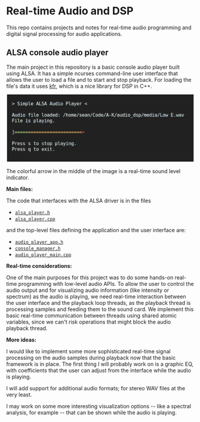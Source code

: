 # Real-time Audio and DSP

This repo contains projects and notes for real-time audio
programming and digital signal processing for audio applications.

## ALSA console audio player

The main project in this repository is a basic console audio player built using ALSA.
It has a simple ncurses command-line user interface that allows the user to
load a file and to start and stop playback.
For loading the file's data it uses
[kfr](https://github.com/kfrlib/kfr), which is a nice library for DSP in C++.

<p align="center" margin="20px">
	<img src="images/audio_player.png" alt="drawing" width="500"/>
</p>

The colorful arrow in the middle of the image is a real-time sound level indicator.

__Main files:__

The code that interfaces with the ALSA driver is in the files

+ [`alsa_player.h`](src/audio_player/lib/alsa_player.h)
+ [`alsa_player.cpp`](src/audio_player/lib/alsa_player.cpp)

and the top-level files defining the application and the user interface are:

+ [`audio_player_app.h`](src/audio_player/lib/audio_player_app.h)
+ [`console_manager.h`](src/audio_player/lib/console_manager.h)
+ [`audio_player_main.cpp`](src/audio_player/audio_player_main.cpp)

__Real-time considerations:__

One of the main purposes for this project was to do some hands-on real-time programming with low-level audio APIs.
To allow the user to control the audio output and for visualizing
audio information (like intensity or spectrum) as the audio is playing, we need
real-time interaction between the user interface and the playback loop threads,
as the playback thread is processing samples and feeding them to the sound card.
We implement this basic real-time communication between threads using shared atomic variables, since we can't risk operations that might block the audio playback thread.

__More ideas:__

I would like to implement some more sophisticated real-time signal processing
on the audio samples during playback now that the basic framework is in place. The first thing I will probably
work on is a graphic EQ, with coefficients that the user can adjust from the interface
while the audio is playing.

I will add support for additional audio formats; for stereo WAV files at the
very least.

I may work on some more interesting visualization options -- like a spectral analysis,
for example -- that can be shown while the audio is playing.
